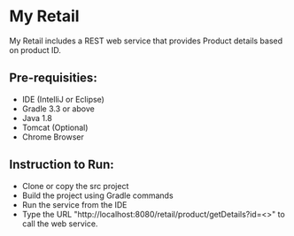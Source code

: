 My Retail
=====

My Retail includes a REST web service that provides Product details based on product ID.

Pre-requisities:
------
* IDE (IntelliJ or Eclipse)
* Gradle 3.3 or above
* Java 1.8
* Tomcat (Optional)
* Chrome Browser


Instruction to Run:
-------
* Clone or copy the src project
* Build the project using Gradle commands
* Run the service from the IDE
* Type the URL "http://localhost:8080/retail/product/getDetails?id=<<productId>>" to call the web service.
